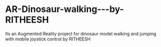 # AR-Dinosaur-walking---by-RITHEESH
Its an Augmented Reality project for dinosaur model walking and jumping with mobile joystick control by RITHEESH
